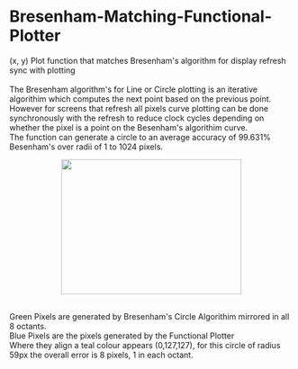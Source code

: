 # Bresenham-Matching-Functional-Plotter
(x, y) Plot function that matches Bresenham's algorithm for display refresh sync with plotting
<br/><br/>
The Bresenham algorithm's for Line or Circle plotting is an iterative algorithim which computes the next point based on the previous point.<br/>
However for screens that refresh all pixels curve plotting can be done synchronously with the refresh to reduce clock cycles depending on whether the pixel is a point on the Besenham's algorithim curve.<br/>
The function can generate a circle to an average accuracy of 99.631% Besenham's over radii of 1 to 1024 pixels.
<p align="center">
   <img width="320" height="240" src="https://raw.githubusercontent.com/Evilmmm/Bresenham-Matching-Functional-Plotter/master/circ_59-missed-280-extra-1.png">
</p>
<br/>
Green Pixels are generated by Bresenham's Circle Algorithim mirrored in all 8 octants.<br/>
Blue Pixels are the pixels generated by the Functional Plotter<br/>
Where they align a teal colour appears (0,127,127), for this circle of radius 59px the overall error is 8 pixels, 1 in each octant.
